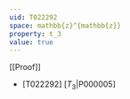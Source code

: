 ```yaml
---
uid: T022292
space: mathbb{z}^{mathbb{z}}
property: t_3
value: true
---
```

[[Proof]]

* [T022292] [$T_3$|P000005]


